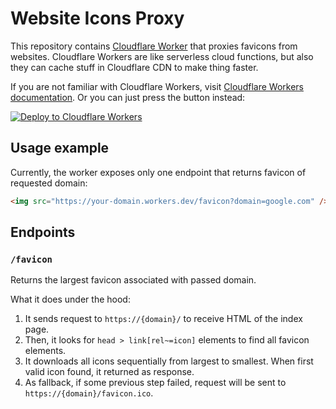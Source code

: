 # Website Icons Proxy

This repository contains [Cloudflare Worker](https://workers.cloudflare.com) that proxies favicons from websites. Cloudflare Workers are like serverless cloud functions, but also they can cache stuff in Cloudflare CDN to make thing faster.

If you are not familiar with Cloudflare Workers, visit [Cloudflare Workers documentation](https://developers.cloudflare.com/workers/). Or you can just press the button instead:

[![Deploy to Cloudflare Workers](https://deploy.workers.cloudflare.com/button)](https://deploy.workers.cloudflare.com/?url=https://github.com/camellia-app/website-icons-proxy)

## Usage example

Currently, the worker exposes only one endpoint that returns favicon of requested domain:

```html
<img src="https://your-domain.workers.dev/favicon?domain=google.com" />
```

## Endpoints

### `/favicon`

Returns the largest favicon associated with passed domain.

What it does under the hood:

1. It sends request to `https://{domain}/` to receive HTML of the index page.
2. Then, it looks for `head > link[rel~=icon]` elements to find all favicon elements.
3. It downloads all icons sequentially from largest to smallest. When first valid icon found, it returned as response.
4. As fallback, if some previous step failed, request will be sent to `https://{domain}/favicon.ico`.

